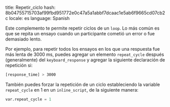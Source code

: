 title: Repetir_ciclo
hash: 8b04755715703af99fbd951772e0c47a5a1abbf7dcaac1e5ab6f9665cd07cb2c
locale: es
language: Spanish

Este complemento te permite repetir ciclos de un `loop`. Lo más común es que se repita un ensayo cuando un participante cometió un error o fue demasiado lento.

Por ejemplo, para repetir todos los ensayos en los que una respuesta fue más lenta de 3000 ms, puedes agregar un elemento `repeat_cycle` después (generalmente) del `keyboard_response` y agregar la siguiente declaración de repetición si:

```bash
[response_time] > 3000
```

También puedes forzar la repetición de un ciclo estableciendo la variable `repeat_cycle` en 1 en un `inline_script`, de la siguiente manera:

```python
var.repeat_cycle = 1
```